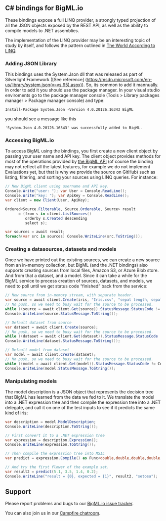 ## C# bindings for BigML.io

These bindings expose a full LINQ provider, a strongly typed
projection of all the JSON objects exposed by the REST API, as well as
the ability to compile models to .NET assemblies.

The implementation of the LINQ provider may be an interesting topic of
study by itself, and follows the pattern outlined in
[The World According to LINQ](http://queue.acm.org/detail.cfm?id=2024658).

### Adding JSON Library

This bindings uses the System.Json dll that was released as part of Silverlight
Framework ([See reference] (https://msdn.microsoft.com/en-us/library/system.json(v=vs.95).aspx)).
So, its common to add it mannually. In order to add it you should use the
package manager. In your visual studio enviroments
go to the package manager console (Tools > Library packages
manager > Package manager console) and type:
```Shell
Install-Package System.Json -Version 4.0.20126.16343 BigML
```
you should see a message like this
```Shell
'System.Json 4.0.20126.16343' was successfully added to BigML.
```

### Accessing BigML.io

To access BigML using the bindings, you first create a new client
object by passing your user name and API key. The client object
provides methods for most of the operations provided by
[the BigML API](https://bigml.com/developers) (of course the binding
may not reflect all the latest features, for example we do not
implement Evaluations yet, but that is why we provide the source on
GitHub) such as listing, filtering, and sorting your sources using
LINQ queries.  For instance:

```c#
// New BigML client using username and API key.
Console.Write("user: "); var User = Console.ReadLine();
Console.Write("key: "); var ApiKey = Console.ReadLine();
var client = new Client(User, ApiKey);

Ordered<Source.Filterable, Source.Orderable, Source> result
      = (from s in client.ListSources()
	     orderby s.Created descending
	     select s);

var sources = await result;
foreach(var src in sources) Console.WriteLine(src.ToString());
```

### Creating a datasources, datasets and models

Once we have printed out the existing sources, we can create a new
source from an in-memory collection, but BigML (and the .NET bindings)
also supports creating sources from local files, Amazon S3, or Azure
Blob store. And from that a dataset, and a model. Since it can take a
while for the BigML service to process creation of sources, datasets,
and models, we need to poll until we get status code “finished” back
from the service:

```c#
// New source from in-memory stream, with separate header.
var source = await client.Create(iris, "Iris.csv", "sepal length, sepal width, petal length, petal width, species");
// No push, so we need to busy wait for the source to be processed.
while ((source = await client.Get(source)).StatusMessage.StatusCode != Code.Finished) await Task.Delay(10);
Console.WriteLine(source.StatusMessage.ToString());

// Default dataset from source
var dataset = await client.Create(source);
// No push, so we need to busy wait for the source to be processed.
while ((dataset = await client.Get(dataset)).StatusMessage.StatusCode != Code.Finished) await Task.Delay(10);
Console.WriteLine(dataset.StatusMessage.ToString());

// Default model from dataset
var model = await client.Create(dataset);
// No push, so we need to busy wait for the source to be processed.
while ((model = await client.Get(model)).StatusMessage.StatusCode != Code.Finished) await Task.Delay(10);
Console.WriteLine(model.StatusMessage.ToString());
```

### Manipulating models

The model description is a JSON object that represents the decision
tree that BigML has learned from the data we fed to it. We translate
the model into a .NET expression tree and then compile the expression
tree into a .NET delegate, and call it on one of the test inputs to
see if it predicts the same kind of iris:

```c#
var description = model.ModelDescription;
Console.WriteLine(description.ToString());

// First convert it to a .NET expression tree
var expression = description.Expression();
Console.WriteLine(expression.ToString());

// Then compile the expression tree into MSIL
var predict = expression.Compile() as Func<double,double,double,double,string>;

// And try the first flower of the example set.
var result2 = predict(5.1, 3.5, 1.4, 0.2);
Console.WriteLine("result = {0}, expected = {1}", result2, "setosa");
```

## Support

Please report problems and bugs to our
[BigML.io issue tracker](https://github.com/bigmlcom/io/issues).

You can also join us in our
[Campfire chatroom](https://bigmlinc.campfirenow.com/f20a0).
